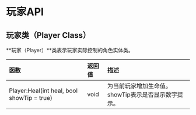 # 玩家API

## 玩家类（Player Class）

**玩家（Player）**类表示玩家实际控制的角色实体类。

| 函数 | 返回值 | 描述 |
| :--- | :--- | :--- |
| Player:Heal\(int heal, bool showTip = true\) | void | 为当前玩家增加生命值。showTip表示是否显示数字提示。 |





